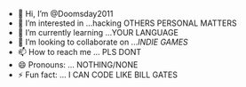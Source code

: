 - 👋 Hi, I’m @Doomsday2011
- 👀 I’m interested in ...hacking OTHERS PERSONAL MATTERS 
- 🌱 I’m currently learning ...YOUR LANGUAGE
- 💞️ I’m looking to collaborate on ..._INDIE GAMES_
- 📫 How to reach me ... PLS DONT 
- 😄 Pronouns: ... NOTHING/NONE
- ⚡ Fun fact: ... I CAN CODE LIKE BILL GATES 

<!---
Doomsday2011/Doomsday2011 is a ✨ special ✨ repository because its `README.md` (this file) appears on your GitHub profile.
You can click the Preview link to take a look at your changes.
--->
